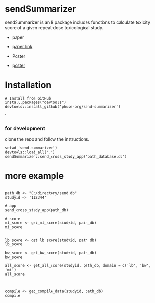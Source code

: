 # sendSummarizer 
sendSummarizer is an R package includes functions to calculate toxicity score
of a given repeat-dose toxicological study.  

- paper
- [paper link](https://academic.oup.com/toxsci/article/200/2/277/7690167?login=true) 

- Poster
- [poster](https://www.lexjansen.com/css-us/2022/POS_PP23.pdf)  



# Installation

```
# Install from GitHub
install.packages("devtools")
devtools::install_github('phuse-org/send-summarizer')
```

`
### for development
clone the repo and follow the instructions.  

```
setwd('send-summarizer')
devtools::load_all(".")
sendSummarizer::send_cross_study_app('path_database.db')

```


# more example

```{R}

path_db <- "C:/directory/send.db"
studyid <- '112344'

# app
send_cross_study_app(path_db)

# score
mi_score <- get_mi_score(studyid, path_db)
mi_score


lb_score <- get_lb_score(studyid, path_db)
lb_score

bw_score <- get_bw_score(studyid, path_db)
bw_score

all_score <- get_all_score(studyid, path_db, domain = c('lb', 'bw', 'mi'))
all_score



compile <- get_compile_data(studyid, path_db)
compile



```
